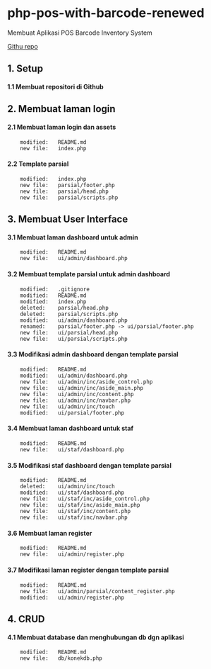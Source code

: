 # php-pos-with-barcode-renewed
Membuat Aplikasi POS Barcode Inventory System

[Githu repo](https://github.com/gurnitha/php-pos-with-barcode-renewed)


## 1. Setup


#### 1.1 Membuat repositori di Github


## 2. Membuat laman login


#### 2.1 Membuat laman login dan assets

        modified:   README.md
        new file:   index.php


#### 2.2 Template parsial

        modified:   index.php
        new file:   parsial/footer.php
        new file:   parsial/head.php
        new file:   parsial/scripts.php


## 3. Membuat User Interface


#### 3.1 Membuat laman dashboard untuk admin

        modified:   README.md
        new file:   ui/admin/dashboard.php


#### 3.2 Membuat template parsial untuk admin dashboard

        modified:   .gitignore
        modified:   README.md
        modified:   index.php
        deleted:    parsial/head.php
        deleted:    parsial/scripts.php
        modified:   ui/admin/dashboard.php
        renamed:    parsial/footer.php -> ui/parsial/footer.php
        new file:   ui/parsial/head.php
        new file:   ui/parsial/scripts.php


#### 3.3 Modifikasi admin dashboard dengan template parsial

        modified:   README.md
        modified:   ui/admin/dashboard.php
        new file:   ui/admin/inc/aside_control.php
        new file:   ui/admin/inc/aside_main.php
        new file:   ui/admin/inc/content.php
        new file:   ui/admin/inc/navbar.php
        new file:   ui/admin/inc/touch
        modified:   ui/parsial/footer.php


#### 3.4 Membuat laman dashboard untuk staf

        modified:   README.md
        new file:   ui/staf/dashboard.php


#### 3.5 Modifikasi staf dashboard dengan template parsial

        modified:   README.md
        deleted:    ui/admin/inc/touch
        modified:   ui/staf/dashboard.php
        new file:   ui/staf/inc/aside_control.php
        new file:   ui/staf/inc/aside_main.php
        new file:   ui/staf/inc/content.php
        new file:   ui/staf/inc/navbar.php


#### 3.6 Membuat laman register 

        modified:   README.md
        new file:   ui/admin/register.php


#### 3.7 Modifikasi laman register dengan template parsial

        modified:   README.md
        new file:   ui/admin/parsial/content_register.php
        modified:   ui/admin/register.php


## 4. CRUD


#### 4.1 Membuat database dan menghubungan db dgn aplikasi

        modified:   README.md
        new file:   db/konekdb.php